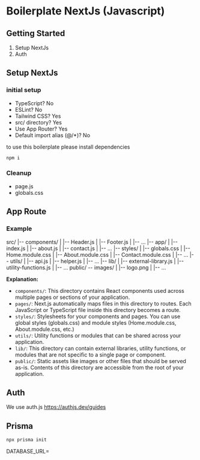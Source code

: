 # Boilerplate NextJs (Javascript)

## Getting Started

1. Setup NextJs
2. Auth


## Setup NextJs

### initial setup
- TypeScript? No
- ESLint? No
- Tailwind CSS? Yes
- src/ directory? Yes
- Use App Router? Yes
- Default import alias (@/*)? No

to use this boilerplate please install dependencies

```bash
npm i 

```

### Cleanup
- page.js
- globals.css


## App Route

### Example

src/
|-- components/
|   |-- Header.js
|   |-- Footer.js
|   |-- ...
|-- app/
|   |-- index.js
|   |-- about.js
|   |-- contact.js
|   |-- ...
|-- styles/
|   |-- globals.css
|   |-- Home.module.css
|   |-- About.module.css
|   |-- Contact.module.css
|   |-- ...
|-- utils/
|   |-- api.js
|   |-- helper.js
|   |-- ...
|-- lib/
|   |-- external-library.js
|   |-- utility-functions.js
|   |-- ...
public/
-- images/
|   |-- logo.png
|   |-- ...


**Explanation:**

- `components/`: This directory contains React components used across multiple pages or sections of your application.
- `pages/`: Next.js automatically maps files in this directory to routes. Each JavaScript or TypeScript file inside this directory becomes a route.
- `styles/`: Stylesheets for your components and pages. You can use global styles (globals.css) and module styles (Home.module.css, About.module.css, etc.)
- `utils/`: Utility functions or modules that can be shared across your application.
- `lib/`: This directory can contain external libraries, utility functions, or modules that are not specific to a single page or component.
- `public/`: Static assets like images or other files that should be served as-is. Contents of this directory are accessible from the root of your application.



## Auth

We use auth.js https://authjs.dev/guides



## Prisma

```bash
npx prisma init

```


DATABASE_URL= 
